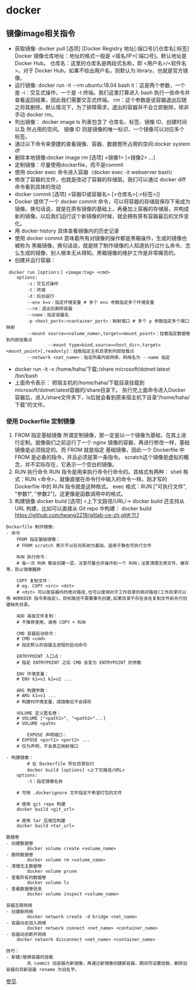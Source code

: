 # docker
## 镜像image相关指令

- 获取镜像: docker pull [选项] [Docker Registry 地址[:端口号]/]仓库名[:标签]
Docker 镜像仓库地址：地址的格式一般是 <域名/IP>[:端口号]。默认地址是 Docker Hub。
仓库名：这里的仓库名是两段式名称，即 <用户名>/<软件名>。对于 Docker Hub，如果不给出用户名，则默认为 library，也就是官方镜像。
- 运行镜像: docker run -it --rm ubuntu:18.04  bash
it：这是两个参数，一个是 -i：交互式操作，一个是 -t 终端。我们这里打算进入 bash 执行一些命令并查看返回结果，因此我们需要交互式终端。
rm：这个参数是说容器退出后随之将其删除。默认情况下，为了排障需求，退出的容器并不会立即删除，除非手动 docker rm。
-  列出镜像： docker image ls
列表包含了 仓库名、标签、镜像 ID、创建时间 以及 所占用的空间。
镜像 ID 则是镜像的唯一标识，一个镜像可以对应多个 标签。
- 通过以下命令来便捷的查看镜像、容器、数据卷所占用的空间:docker system df
- 删除本地镜像:docker image rm [选项] <镜像1> [<镜像2> ...]
- 定制镜像：尽量使用dockerfile，而不是commit
- 使用 docker exec 命令进入容器（docker exec -it webserver bash）
- 修改了容器的文件，也就是改动了容器的存储层。我们可以通过 docker diff 命令看到具体的改动
- docker commit [选项] <容器ID或容器名> [<仓库名>[:<标签>]]
- Docker 提供了一个 docker commit 命令，可以将容器的存储层保存下来成为镜像。换句话说，就是在原有镜像的基础上，再叠加上容器的存储层，并构成新的镜像。以后我们运行这个新镜像的时候，就会拥有原有容器最后的文件变化。
- 用 docker history 具体查看镜像内的历史记录
- 使用 docker commit 意味着所有对镜像的操作都是黑箱操作，生成的镜像也被称为 黑箱镜像，换句话说，就是除了制作镜像的人知道执行过什么命令、怎么生成的镜像，别人根本无从得知。黑箱镜像的维护工作是非常痛苦的。
- 创建并运行容器：
```
 docker run [optionｓ] <image:tag> <cmd>
    options:
        -i：交互式操作
        -t：终端
        -d：后台运行
        --env k=v：指定环境变量 # 多个 env 参数指定多个环境变量
        --rm：退出后删除容器
        --name：指定容器名
        -p <host_port>:<container_port>：映射端口 # 多个 p 参数指定多个端口映射
        --mount source=<volume_name>,target=<mount_point>：挂载指定数据卷到内部挂载点
                --mount type=bind,source=<host_dir>,target=<mount_point>[,readonly]：挂载指定主机目录到内部挂载点
        --network <net_name>：指定所属内部网络，网络名为 --name 指定
```
- docker run -it -v /home/haha/下载:/share microsoft/dotnet:latest /bin/bash
- 上面命令表示： 
把宿主机的/home/haha/下载目录挂载到microsoft/dotnet:latest容器的/share目录下。 
执行完上面命令进入Docker容器后，进入/share文件夹下，ls后就会看到原来宿主机下目录“/home/haha/下载”的文件。

### 使用 Dockerfile 定制镜像
1. FROM 指定基础镜像
所谓定制镜像，那一定是以一个镜像为基础，在其上进行定制。就像我们之前运行了一个 nginx 镜像的容器，再进行修改一样，基础镜像是必须指定的。而 FROM 就是指定 基础镜像，因此一个 Dockerfile 中 FROM 是必备的指令，并且必须是第一条指令。
scratch这个镜像是虚拟的概念，并不实际存在，它表示一个空白的镜像。
2. RUN 执行命令
RUN 指令是用来执行命令行命令的。其格式有两种：
shell 格式：RUN <命令>，就像直接在命令行中输入的命令一样。刚才写的 Dockerfile 中的 RUN 指令就是这种格式。
exec 格式：RUN ["可执行文件", "参数1", "参数2"]，这更像是函数调用中的格式。
1. 构建镜像
docker build [选项] <上下文路径/URL/->
docker build 还支持从 URL 构建，比如可以直接从 Git repo 中构建：
docker build https://github.com/twang2218/gitlab-ce-zh.git#:11.1
```
Dockerfile 制作镜像:
- 命令
    FROM 指定基础镜像：
    # FROM scratch 表示不以任何系统为基础，适用于静态可执行文件

    RUN 执行命令：
    # 每一次 RUN 都会创建一层，注意尽量合并操作到一个 RUN；注意清理无用文件、缓存等，防止镜像臃肿
    
    COPY 复制文件：
    # eg. COPY <src> <dst>
    # <dst> 可以是容器内的绝对路径,也可以是相对于工作目录的相对路径(工作目录可以用 WORKDIR 指令来指定)。目标路径不需要事先创建,如果目录不存在会在复制文件前先行创建缺失目录。
 
    ADD 高级文件复制：
    # 不推荐使用，请用 COPY + RUN
    
    CMD 容器启动命令：
    # CMD <cmd>
    # 指定默认的容器主进程的启动命令
    
    ENTRYPOINT 入口点：
    # 指定 ENTRYPOINT 之后 CMD 会变为 ENTRYPOINT 的参数
    
    ENV 环境变量：
    # ENV k1=v1 k2=v2 ...
    
    ARG 构建参数：
    # ARG k1=v1 ...
    # 构建时环境变量，成镜像后不会保存
    
    VOLUME 定义匿名卷：
    # VOLUME ["<path1>", "<path2>"...]
    # VOLUME <path>
 
        EXPOSE 声明端口：
    # EXPOSE <port1> <port2> ...
    # 仅为声明，不会真正映射端口
    
- 构建镜像：
        # 在 Dockerfile 所在目录执行
        docker build [options] <上下文路径/URL>
    options:
        -t：指定镜像名称
        
    # 可用 .dockerignore 文件指定不希望打包的文件
    
    # 使用 git repo 构建
    docker build <git_url>
    
    # 使用 tar 压缩包构建
    docker build <tar_url>
 
数据卷
- 创建数据卷
        docker volume create <volume_name>
- 删除数据卷
        docker volume rm <volume_name>
- 清理无主数据卷
        docker volume prune
- 查看所有的数据卷
        docker volume ls
- 查看数据卷信息
        docker volume inspect <volume_name>
    
容器互联网络
- 创建新网络
        docker network create -d bridge <net_name>
- 容器动态加入网络
        docker network connect <net_name> <container_name>
- 容器动态断开网络
    docker network disconnect <net_name> <container_name>
    
技巧：
- 新建/替换容器的挂载
        先 commit 旧容器为新镜像，再通过新镜像创建新容器，期间可设置挂载，删除旧容器后将新容器 rename 为旧名字。
```
 [参见](https://yeasy.gitbooks.io/docker_practice/introduction/)

